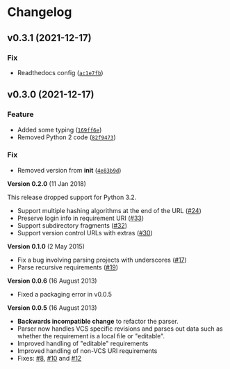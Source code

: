 Changelog
=========

<!--next-version-placeholder-->

## v0.3.1 (2021-12-17)
### Fix
* Readthedocs config ([`ac1e7fb`](https://github.com/madpah/requirements-parser/commit/ac1e7fb616a2c15e83b8a5ca630ffd50aad4aedb))

## v0.3.0 (2021-12-17)
### Feature
* Added some typing ([`169ff6e`](https://github.com/madpah/requirements-parser/commit/169ff6e79657d8091e6e1a4e21c7da794d507832))
* Removed Python 2 code ([`82f9473`](https://github.com/madpah/requirements-parser/commit/82f94733f912e140fdcc0254020f4208d3e4a892))

### Fix
* Removed version from __init__ ([`4e83b9d`](https://github.com/madpah/requirements-parser/commit/4e83b9d3bdd5534da7adfdeb292ad2a1fae73ea8))

**Version 0.2.0** (11 Jan 2018)

This release dropped support for Python 3.2.

-   Support multiple hashing algorithms at the end of the URL
    ([\#24](https://github.com/davidfischer/requirements-parser/pull/24))
-   Preserve login info in requirement URI
    ([\#33](https://github.com/davidfischer/requirements-parser/pull/33))
-   Support subdirectory fragments
    ([\#32](https://github.com/davidfischer/requirements-parser/pull/32))
-   Support version control URLs with extras
    ([\#30](https://github.com/davidfischer/requirements-parser/pull/30))

**Version 0.1.0** (2 May 2015)

-   Fix a bug involving parsing projects with underscores
    ([\#17](https://github.com/davidfischer/requirements-parser/pull/17))
-   Parse recursive requirements
    ([\#19](https://github.com/davidfischer/requirements-parser/pull/19))

**Version 0.0.6** (16 August 2013)

-   Fixed a packaging error in v0.0.5

**Version 0.0.5** (16 August 2013)

-   **Backwards incompatible change** to refactor the parser.
-   Parser now handles VCS specific revisions and parses out data such
    as whether the requirement is a local file or \"editable\".
-   Improved handling of \"editable\" requirements
-   Improved handling of non-VCS URI requirements
-   Fixes:
    [\#8](https://github.com/davidfischer/requirements-parser/issues/8),
    [\#10](https://github.com/davidfischer/requirements-parser/issues/10)
    and
    [\#12](https://github.com/davidfischer/requirements-parser/issues/12)
